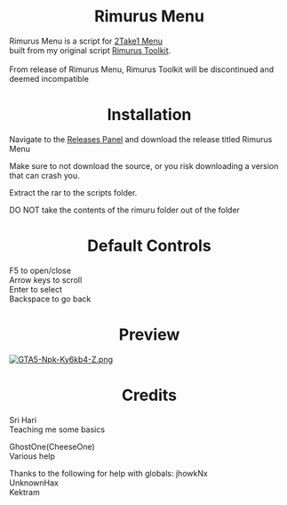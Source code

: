 <h1 align="center">Rimurus Menu</h1>

 Rimurus Menu is a script for [2Take1 Menu](https://gta.2take1.menu/) <br/>built from my original script [Rimurus Toolkit](https://github.com/Rimmuru/Rimurus-2T1-Scripts/tree/main/Rimurus%20Scripts/Rimurus%20Toolkit).<br/><br/>
 From release of Rimurus Menu, Rimurus Toolkit will be discontinued and deemed incompatible <br/>

 
<h1 align="center">Installation</h1>

Navigate to the [Releases Panel](https://github.com/Rimmuru/Rimurus-2T1-Scripts/releases/) and download the release titled Rimurus Menu<br/>

Make sure to not download the source, or you risk downloading a version that can crash you.<br/>

Extract the rar to the scripts folder.<br/>

DO NOT take the contents of the rimuru folder out of the folder

<h1 align="center">Default Controls</h1>

F5 to open/close<br/> 
Arrow keys to scroll<br/> 
Enter to select<br/> 
Backspace to go back<br/> 

<h1 align="center">Preview</h1>

[![GTA5-Npk-Ky6kb4-Z.png](https://i.postimg.cc/C14Ws8p0/GTA5-Npk-Ky6kb4-Z.png)](https://postimg.cc/phpG2pdc)


<h1 align="center">Credits</h1>

 Sri Hari<br/> 
 Teaching me some basics    
 
 GhostOne(CheeseOne)<br/>
 Various help 

 Thanks to the following for help with globals:
 jhowkNx<br/> 
 UnknownHax<br/> 
 Kektram
